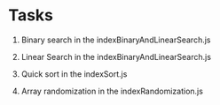 # Tasks
1. Binary search in the indexBinaryAndLinearSearch.js  

2. Linear Search in the indexBinaryAndLinearSearch.js  

3. Quick sort in the indexSort.js  

4. Array randomization in the indexRandomization.js  




